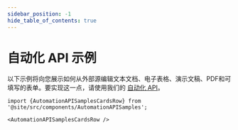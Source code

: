 ```yaml
---
sidebar_position: -1
hide_table_of_contents: true
---
```


# 自动化 API 示例

以下示例将向您展示如何从外部源编辑文本文档、电子表格、演示文稿、PDF和可填写的表单。要实现这一点，请使用我们的 [自动化 API](/docs/docs-api/usage-api/automation-api.md)。

```mdx-code-block
import {AutomationAPISamplesCardsRow} from '@site/src/components/AutomationAPISamples';

<AutomationAPISamplesCardsRow />
```
